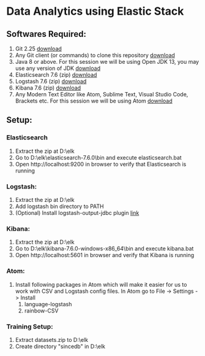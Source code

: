 # Data Analytics using Elastic Stack

## Softwares Required:
1. Git 2.25 [download](https://git-scm.com/)
1. Any Git client (or commands) to clone this repository [download](https://tortoisegit.org/download/)
1. Java 8 or above. For this session we will be using Open JDK 13, you may use any version of JDK [download](https://adoptopenjdk.net/?variant=openjdk13&jvmVariant=hotspot)
1. Elasticsearch 7.6 (zip) [download](https://www.elastic.co/start)
1. Logstash 7.6 (zip) [download](https://www.elastic.co/downloads/logstash)
1. Kibana 7.6 (zip) [download](https://www.elastic.co/start)
1. Any Modern Text Editor like Atom, Sublime Text, Visual Studio Code, Brackets etc. For this session we will be using Atom [download](https://atom.io/)

## Setup:
### Elasticsearch
1. Extract the zip at D:\elk
1. Go to D:\elk\elasticsearch-7.6.0\bin and execute elasticsearch.bat
1. Open http://localhost:9200 in browser to verify that Elasticsearch is running

### Logstash:
1. Extract the zip at D:\elk
1. Add logstash bin directory to PATH
1. (Optional) Install logstash-output-jdbc plugin [link](https://github.com/theangryangel/logstash-output-jdbc)

### Kibana:
1. Extract the zip at D:\elk
1. Go to D:\elk\kibana-7.6.0-windows-x86_64\bin and execute kibana.bat
1. Open http://localhost:5601 in browser and verify that Kibana is running

### Atom:
1. Install following packages in Atom which will make it easier for us to work with CSV and Logstash config files. In Atom go to File -> Settings -> Install
    1. language-logstash
    1. rainbow-CSV

### Training Setup:
1. Extract datasets.zip to D:\elk
1. Create directory "sincedb" in D:\elk
